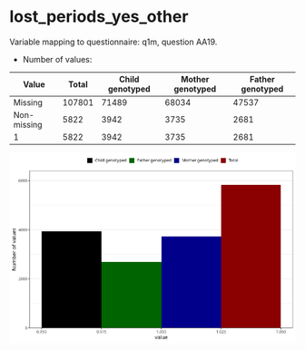 # lost_periods_yes_other
Variable mapping to questionnaire: q1m, question AA19.
- Number of values:

| Value | Total | Child genotyped | Mother genotyped | Father genotyped |
| ----- | ----- | --------------- | ---------------- | ---------------- |
| Missing | 107801 | 71489 | 68034 | 47537 |
| Non-missing | 5822 | 3942 | 3735 | 2681 |
| 1 | 5822 | 3942 | 3735 | 2681 |



![](lost_periods_yes_other_n.png)



